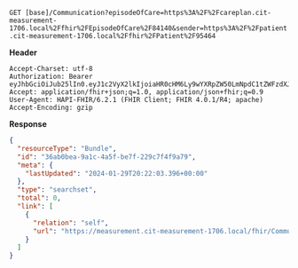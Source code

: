 `GET [base]/Communication?episodeOfCare=https%3A%2F%2Fcareplan.cit-measurement-1706.local%2Ffhir%2FEpisodeOfCare%2F84140&sender=https%3A%2F%2Fpatient.cit-measurement-1706.local%2Ffhir%2FPatient%2F95464`

__Header__
```
Accept-Charset: utf-8
Authorization: Bearer eyJhbGciOiJub25lIn0.eyJ1c2VyX2lkIjoiaHR0cHM6Ly9wYXRpZW50LmNpdC1tZWFzdXJlbWVudC0xNzA2LmxvY2FsL2ZoaXIvUGF0aWVudC85NTQ2NCIsInJlYWxtX2FjY2VzcyI6eyJyb2xlcyI6WyJDb21tdW5pY2F0aW9uLnNlYXJjaCJdfSwiY29udGV4dCI6eyJlcGlzb2RlX29mX2NhcmVfaWQiOiJodHRwczovL2NhcmVwbGFuLmNpdC1tZWFzdXJlbWVudC0xNzA2LmxvY2FsL2ZoaXIvRXBpc29kZU9mQ2FyZS84NDE0MCIsInRlYW1fb25fZW9jIjpmYWxzZX0sInVzZXJfdHlwZSI6IlBSQUNUSVRJT05FUiJ9.
Accept: application/fhir+json;q=1.0, application/json+fhir;q=0.9
User-Agent: HAPI-FHIR/6.2.1 (FHIR Client; FHIR 4.0.1/R4; apache)
Accept-Encoding: gzip
```



__Response__
```json
{
  "resourceType": "Bundle",
  "id": "36ab0bea-9a1c-4a5f-be7f-229c7f4f9a79",
  "meta": {
    "lastUpdated": "2024-01-29T20:22:03.396+00:00"
  },
  "type": "searchset",
  "total": 0,
  "link": [
    {
      "relation": "self",
      "url": "https://measurement.cit-measurement-1706.local/fhir/Communication?_format=json&_pretty=true&episodeOfCare=https%3A%2F%2Fcareplan.cit-measurement-1706.local%2Ffhir%2FEpisodeOfCare%2F84140&sender=https%3A%2F%2Fpatient.cit-measurement-1706.local%2Ffhir%2FPatient%2F95464"
    }
  ]
}
```